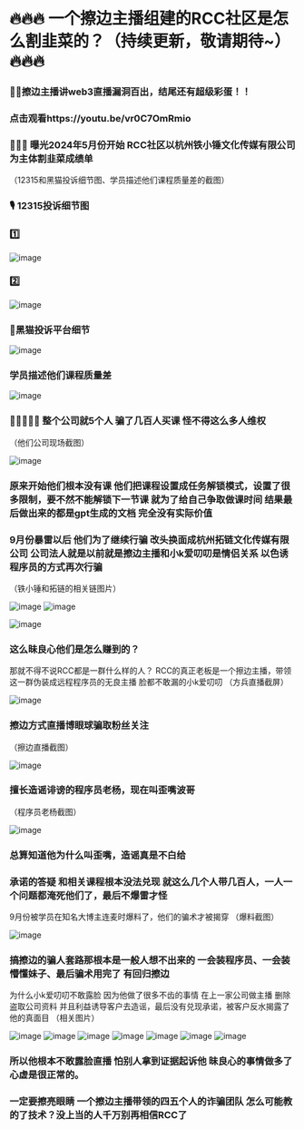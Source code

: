 # 🔥🔥🔥 一个擦边主播组建的RCC社区是怎么割韭菜的？（持续更新，敬请期待~） 🔥🔥🔥
### 👯‍♀️擦边主播讲web3直播漏洞百出，结尾还有超级彩蛋！！
### 点击观看https://youtu.be/vr0C7OmRmio



### 🤥🤥🤥 曝光2024年5月份开始 RCC社区以杭州铁小锤文化传媒有限公司为主体割韭菜成绩单
（12315和黑猫投诉细节图、学员描述他们课程质量差的截图）

### :studio_microphone:	12315投诉细节图

### :one:


![image](https://github.com/user-attachments/assets/bf251485-12cb-41d5-9f89-5be5cacbf9b4)

### :two:

![image](https://github.com/user-attachments/assets/8b0ff99f-473b-44b9-801b-1cd37f1f354c)


### :eagle:黑猫投诉平台细节


![image](https://github.com/user-attachments/assets/e942b531-ba41-4297-8b58-8abba30d898a)


### 学员描述他们课程质量差
![image](https://github.com/user-attachments/assets/5ecb901c-5a72-4531-804f-906dadd2cf87)

### 🤡🤡🤡🤡🤡 整个公司就5个人 骗了几百人买课 怪不得这么多人维权
（他们公司现场截图）

![image](https://github.com/user-attachments/assets/93741b09-bbbe-4935-b9be-79471e0eaf86)


### 原来开始他们根本没有课  他们把课程设置成任务解锁模式，设置了很多限制，要不然不能解锁下一节课 就为了给自己争取做课时间  结果最后做出来的都是gpt生成的文档 完全没有实际价值 
###     9月份暴雷以后 他们为了继续行骗 改头换面成杭州拓链文化传媒有限公司 公司法人就是以前就是擦边主播和小k爱叨叨是情侣关系 以色诱程序员的方式再次行骗
（铁小锤和拓链的相关链图片）


![image](https://github.com/user-attachments/assets/5e2a26ee-ff05-4470-bffe-c104eb8b6bbd)
![image](https://github.com/user-attachments/assets/6b87babb-599c-4257-abb5-49f7b8a3970c)

![image](https://github.com/user-attachments/assets/a728dcd5-72f8-4bc2-80c7-bd399260dbc7)



### 这么昧良心他们是怎么赚到的？
   那就不得不说RCC都是一群什么样的人？
RCC的真正老板是一个擦边主播，带领这一群伪装成远程程序员的无良主播
脸都不敢漏的小k爱叨叨
（方兵直播截屏）


![image](https://github.com/user-attachments/assets/a2cc15b3-a60d-4aa8-94c3-95ec62914031)



### 擦边方式直播博眼球骗取粉丝关注
（擦边直播截图）

![image](https://github.com/user-attachments/assets/2bc5fe0f-c024-4879-8aa7-90554f53514e)



### 擅长造谣诽谤的程序员老杨，现在叫歪嘴波哥
（程序员老杨截图）


![image](https://github.com/user-attachments/assets/67b20077-5119-4409-96d1-d56d652605f4)


### 总算知道他为什么叫歪嘴，造谣真是不白给




### 承诺的答疑 和相关课程根本没法兑现 就这么几个人带几百人，一人一个问题都淹死他们了，最后不爆雷才怪  
   9月份被学员在知名大博主连麦时爆料了，他们的骗术才被揭穿
（爆料截图）


![image](https://github.com/user-attachments/assets/5fa3cf2e-5624-4072-a31f-d16fd7442ad7)


### 搞擦边的骗人套路那根本是一般人想不出来的 一会装程序员、一会装懵懂妹子、最后骗术用完了 有回归擦边
为什么小k爱叨叨不敢露脸
因为他做了很多不齿的事情 在上一家公司做主播 删除盗取公司资料 并且利益诱导客户去造谣，最后没有兑现承诺，被客户反水揭露了他的真面目
（相关图片）


![image](https://github.com/user-attachments/assets/26dc6d2e-7b39-49d5-82e6-4daed2152095)
![image](https://github.com/user-attachments/assets/104a21d9-60e9-4766-9053-c6596f0135ef)
![image](https://github.com/user-attachments/assets/4e420df4-6830-499b-9d6d-4bc0b688169b)
![image](https://github.com/user-attachments/assets/cdf16e86-3a81-40e7-b0cb-6e06ba614c09)
![image](https://github.com/user-attachments/assets/b2ff08e5-f8bf-4cb0-9589-f3dd3888fc25)
![image](https://github.com/user-attachments/assets/5d58bf0d-d939-4bd4-93f2-17b485097787)
![image](https://github.com/user-attachments/assets/f694b618-b9c9-4259-a79b-e27db7ee20db)


### 所以他根本不敢露脸直播 怕别人拿到证据起诉他 昧良心的事情做多了 心虚是很正常的。
### 一定要擦亮眼睛  一个擦边主播带领的四五个人的诈骗团队 怎么可能教的了技术？没上当的人千万别再相信RCC了 

